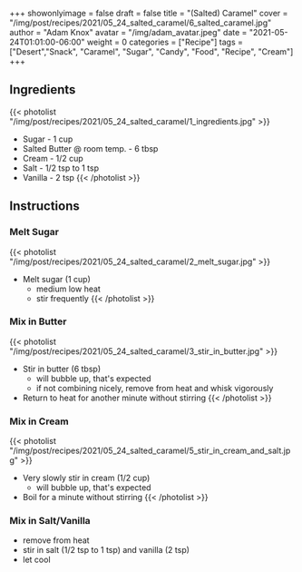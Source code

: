 +++
showonlyimage = false
draft = false
title = "(Salted) Caramel"
cover = "/img/post/recipes/2021/05_24_salted_caramel/6_salted_caramel.jpg"
author = "Adam Knox"
avatar = "/img/adam_avatar.jpeg"
date = "2021-05-24T01:01:00-06:00"
weight = 0
categories = ["Recipe"]
tags = ["Desert","Snack", "Caramel", "Sugar", "Candy", "Food", "Recipe", "Cream"]
+++

<!--more-->

## Ingredients
{{< photolist "/img/post/recipes/2021/05_24_salted_caramel/1_ingredients.jpg" >}}
* Sugar - 1 cup
* Salted Butter @ room temp. - 6 tbsp
* Cream - 1/2 cup
* Salt - 1/2 tsp to 1 tsp
* Vanilla - 2 tsp
{{< /photolist >}}

## Instructions

### Melt Sugar
{{< photolist "/img/post/recipes/2021/05_24_salted_caramel/2_melt_sugar.jpg" >}}
* Melt sugar (1 cup)
  * medium low heat
  * stir frequently
{{< /photolist >}}

### Mix in Butter
{{< photolist "/img/post/recipes/2021/05_24_salted_caramel/3_stir_in_butter.jpg" >}}
* Stir in butter (6 tbsp)
  * will bubble up, that's expected
  * if not combining nicely, remove from heat and whisk vigorously
* Return to heat for another minute without stirring
{{< /photolist >}}

### Mix in Cream
{{< photolist "/img/post/recipes/2021/05_24_salted_caramel/5_stir_in_cream_and_salt.jpg" >}}
* Very slowly stir in cream (1/2 cup)
  * will bubble up, that's expected
* Boil for a minute without stirring
{{< /photolist >}}

### Mix in Salt/Vanilla
* remove from heat
* stir in salt (1/2 tsp to 1 tsp) and vanilla (2 tsp)
* let cool

